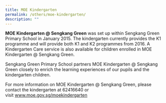 ```yaml
---
title: MOE Kindergarten
permalink: /others/moe-kindergarten/
description: ""
---
```

<p><strong>MOE Kindergarten @ Sengkang Green</strong>&nbsp;was set up within Sengkang Green Primary School in January 2015. The kindergarten currently provides the K1 programme and will provide both K1 and K2 programmes from 2016. A Kindergarten Care service is also available for children enrolled in MOE Kindergarten @ Sengkang Green.</p>
<p>Sengkang Green Primary School partners MOE Kindergarten @ Sengkang Green closely to enrich the learning experiences of our pupils and the kindergarten children.</p>
<p>For more information on MOE Kindergarten @ Sengkang Green, please contact the kindergarten at 62416640&nbsp;or visit&nbsp;<a href="http://www.moe.gov.sg/moekindergarten" target="_blank" rel="noopener">www.moe.gov.sg/moekindergarten</a></p>